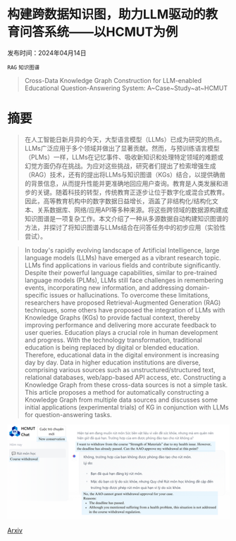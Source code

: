 # 构建跨数据知识图，助力LLM驱动的教育问答系统——以HCMUT为例

发布时间：2024年04月14日

`RAG` `知识图谱`

> Cross-Data Knowledge Graph Construction for LLM-enabled Educational Question-Answering System: A~Case~Study~at~HCMUT

# 摘要

> 在人工智能日新月异的今天，大型语言模型（LLMs）已成为研究的热点。LLMs广泛应用于多个领域并做出了显著贡献。然而，与预训练语言模型（PLMs）一样，LLMs在记忆事件、吸收新知识和处理特定领域的难题或幻觉方面仍存在挑战。为应对这些挑战，研究者们提出了检索增强生成（RAG）技术，还有的提出将LLMs与知识图谱（KGs）结合，以提供确凿的背景信息，从而提升性能并更准确地回应用户查询。教育是人类发展和进步的关键。随着科技的转型，传统教育正逐步让位于数字化或混合式教育。因此，高等教育机构中的数字数据日益增长，涵盖了非结构化/结构化文本、关系数据库、网络/应用API等多种来源。将这些跨领域的数据源构建成知识图谱是一项复杂工作。本文介绍了一种从多源数据自动构建知识图谱的方法，并探讨了将知识图谱与LLMs结合在问答任务中的初步应用（实验性尝试）。

> In today's rapidly evolving landscape of Artificial Intelligence, large language models (LLMs) have emerged as a vibrant research topic. LLMs find applications in various fields and contribute significantly. Despite their powerful language capabilities, similar to pre-trained language models (PLMs), LLMs still face challenges in remembering events, incorporating new information, and addressing domain-specific issues or hallucinations. To overcome these limitations, researchers have proposed Retrieval-Augmented Generation (RAG) techniques, some others have proposed the integration of LLMs with Knowledge Graphs (KGs) to provide factual context, thereby improving performance and delivering more accurate feedback to user queries.
  Education plays a crucial role in human development and progress. With the technology transformation, traditional education is being replaced by digital or blended education. Therefore, educational data in the digital environment is increasing day by day. Data in higher education institutions are diverse, comprising various sources such as unstructured/structured text, relational databases, web/app-based API access, etc. Constructing a Knowledge Graph from these cross-data sources is not a simple task. This article proposes a method for automatically constructing a Knowledge Graph from multiple data sources and discusses some initial applications (experimental trials) of KG in conjunction with LLMs for question-answering tasks.

![构建跨数据知识图，助力LLM驱动的教育问答系统——以HCMUT为例](../../../paper_images/2404.09296/figure_05_course_withdraw.png)

[Arxiv](https://arxiv.org/abs/2404.09296)